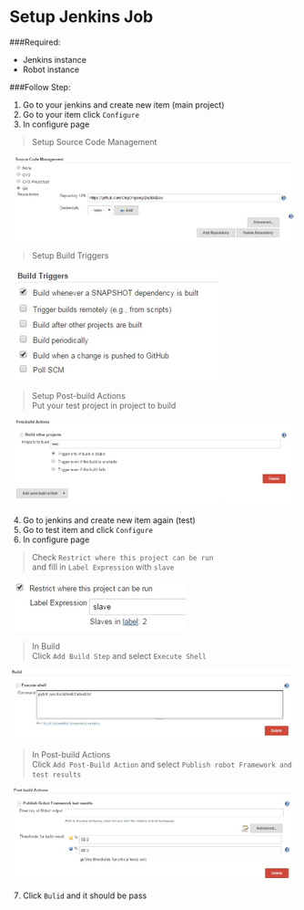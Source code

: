 # Setup Jenkins Job  
###Required:
* Jenkins instance
* Robot instance

###Follow Step:
1. Go to your jenkins and create new item (main project)  
2. Go to your item click `Configure`  
3. In configure page  
  > Setup Source Code Management  

  ![01](imgs/01.jpg)  
  > Setup Build Triggers  

  ![01](imgs/03.jpg)  
  > Setup Post-build Actions  
  > Put your test project in project to build

  ![01](imgs/02.jpg)

4. Go to jenkins and create new item again (test)  
5. Go to test item and click `Configure`  
6. In configure page  
  > Check `Restrict where this project can be run`  
  > and fill in `Label Expression` with `slave`

  ![01](https://github.com/OngOngoing/BubbleBee/blob/master/docs/imgs/04.jpg)  
  > In Build  
  > Click `Add Build Step` and select `Execute Shell`

  ![01](https://github.com/OngOngoing/BubbleBee/blob/master/docs/imgs/05.jpg)
  > In Post-build Actions  
  > Click `Add Post-Build Action` and select `Publish robot Framework and test results`

  ![01](https://github.com/OngOngoing/BubbleBee/blob/master/docs/imgs/06.jpg)  

7. Click `Bulid` and it should be pass
